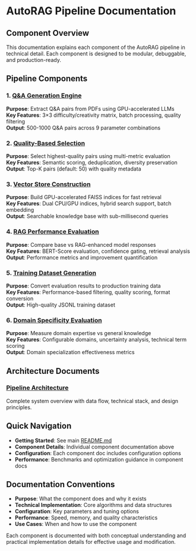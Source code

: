 # AutoRAG Pipeline Documentation

## Component Overview

This documentation explains each component of the AutoRAG pipeline in technical detail. Each component is designed to be modular, debuggable, and production-ready.

## Pipeline Components

### 1. [Q&A Generation Engine](cli_pdf_qa.md)
**Purpose**: Extract Q&A pairs from PDFs using GPU-accelerated LLMs  
**Key Features**: 3×3 difficulty/creativity matrix, batch processing, quality filtering  
**Output**: 500-1000 Q&A pairs across 9 parameter combinations

### 2. [Quality-Based Selection](qa_pair_selector.md)
**Purpose**: Select highest-quality pairs using multi-metric evaluation  
**Key Features**: Semantic scoring, deduplication, diversity preservation  
**Output**: Top-K pairs (default: 50) with quality metadata

### 3. [Vector Store Construction](qa_faiss_builder.md)
**Purpose**: Build GPU-accelerated FAISS indices for fast retrieval  
**Key Features**: Dual CPU/GPU indices, hybrid search support, batch embedding  
**Output**: Searchable knowledge base with sub-millisecond queries

### 4. [RAG Performance Evaluation](qa_autorag_evaluator.md)
**Purpose**: Compare base vs RAG-enhanced model responses  
**Key Features**: BERT-Score evaluation, confidence gating, retrieval analysis  
**Output**: Performance metrics and improvement quantification

### 5. [Training Dataset Generation](training_dataset_generator.md)
**Purpose**: Convert evaluation results to production training data  
**Key Features**: Performance-based filtering, quality scoring, format conversion  
**Output**: High-quality JSONL training dataset

### 6. [Domain Specificity Evaluation](domain_eval_gpu.md)
**Purpose**: Measure domain expertise vs general knowledge  
**Key Features**: Configurable domains, uncertainty analysis, technical term scoring  
**Output**: Domain specialization effectiveness metrics

## Architecture Documents

### [Pipeline Architecture](architecture.md)
Complete system overview with data flow, technical stack, and design principles.

## Quick Navigation

- **Getting Started**: See main [README.md](../README.md)
- **Component Details**: Individual component documentation above
- **Configuration**: Each component doc includes configuration options
- **Performance**: Benchmarks and optimization guidance in component docs

## Documentation Conventions

- **Purpose**: What the component does and why it exists
- **Technical Implementation**: Core algorithms and data structures
- **Configuration**: Key parameters and tuning options
- **Performance**: Speed, memory, and quality characteristics
- **Use Cases**: When and how to use the component

Each component is documented with both conceptual understanding and practical implementation details for effective usage and modification.